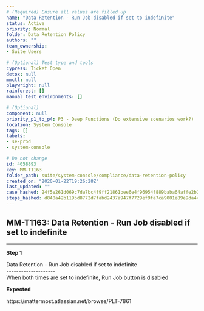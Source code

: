 ```yaml
---
# (Required) Ensure all values are filled up
name: "Data Retention - Run Job disabled if set to indefinite"
status: Active
priority: Normal
folder: Data Retention Policy
authors: ""
team_ownership: 
- Suite Users

# (Optional) Test type and tools
cypress: Ticket Open
detox: null
mmctl: null
playwright: null
rainforest: []
manual_test_environments: []

# (Optional)
component: null
priority_p1_to_p4: P3 - Deep Functions (Do extensive scenarios work?)
location: System Console
tags: []
labels: 
- se-prod
- system-console

# Do not change
id: 4058893
key: MM-T1163
folder_path: suite/system-console/compliance/data-retention-policy
created_on: "2020-01-22T19:26:28Z"
last_updated: ""
case_hashed: 24f5e261d069c7da7bc4f9ff21861bee6e4f96954f889baba64affe2b2c32cc80b57289053eb43874f47fa9b9e30ebcf
steps_hashed: d840a42b119bd8772d7fabd2437a947f7729ef9fa7ca9001e89e9da44aed4e9a4934457f53276736e1246625e659b770
---
```


## MM-T1163: Data Retention - Run Job disabled if set to indefinite

---

**Step 1**

Data Retention - Run Job disabled if set to indefinite\
\--------------------\
When both times are set to indefinite, Run Job button is disabled

**Expected**

https\://mattermost.atlassian.net/browse/PLT-7861
